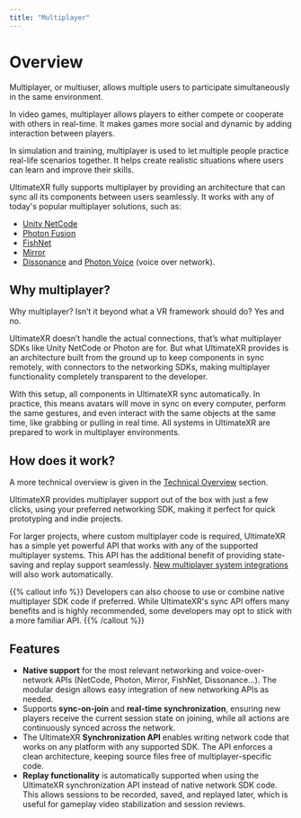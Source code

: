 ```yaml
---
title: "Multiplayer"
---
```


# Overview

Multiplayer, or multiuser, allows multiple users to participate simultaneously in the same environment.

In video games, multiplayer allows players to either compete or cooperate with others in real-time. It makes games more social and dynamic by adding interaction between players.

In simulation and training, multiplayer is used to let multiple people practice real-life scenarios together. It helps create realistic situations where users can learn and improve their skills.

UltimateXR fully supports multiplayer by providing an architecture that can sync all its components between users seamlessly. It works with any of today's popular multiplayer solutions, such as:
- [Unity NetCode](https://docs-multiplayer.unity3d.com/netcode/current/about/)
- [Photon Fusion](https://www.photonengine.com/fusion)
- [FishNet](https://fish-networking.gitbook.io/docs)
- [Mirror](https://mirror-networking.com/)
- [Dissonance](https://placeholder-software.co.uk/dissonance/docs/index.html) and [Photon Voice](https://www.photonengine.com/voice) (voice over network).

## Why multiplayer?

Why multiplayer? Isn’t it beyond what a VR framework should do? Yes and no.

UltimateXR doesn’t handle the actual connections, that’s what multiplayer SDKs like Unity NetCode or Photon are for. But what UltimateXR provides is an architecture built from the ground up to keep components in sync remotely, with connectors to the networking SDKs, making multiplayer functionality completely transparent to the developer.

With this setup, all components in UltimateXR sync automatically. In practice, this means avatars will move in sync on every computer, perform the same gestures, and even interact with the same objects at the same time, like grabbing or pulling in real time. All systems in UltimateXR are prepared to work in multiplayer environments.

## How does it work?

A more technical overview is given in the [Technical Overview](/docs/multiplayer/technical-overview) section.

UltimateXR provides multiplayer support out of the box with just a few clicks, using your preferred networking SDK, making it perfect for quick prototyping and indie projects.

For larger projects, where custom multiplayer code is required, UltimateXR has a simple yet powerful API that works with any of the supported multiplayer systems. This API has the additional benefit of providing state-saving and replay support seamlessly. [New multiplayer system integrations](/docs/programming-guide/architecture-extending-ultimatexr#new-multiplayer-sdk) will also work automatically.

{{% callout info %}}
Developers can also choose to use or combine native multiplayer SDK code if preferred. While UltimateXR's sync API offers many benefits and is highly recommended, some developers may opt to stick with a more familiar API.
{{% /callout %}}

## Features

- **Native support** for the most relevant networking and voice-over-network APIs (NetCode, Photon, Mirror, FishNet, Dissonance...). The modular design allows easy integration of new networking APIs as needed.
- Supports **sync-on-join** and **real-time synchronization**, ensuring new players receive the current session state on joining, while all actions are continuously synced across the network.
- The UltimateXR **Synchronization API** enables writing network code that works on any platform with any supported SDK. The API enforces a clean architecture, keeping source files free of multiplayer-specific code.
- **Replay functionality** is automatically supported when using the UltimateXR synchronization API instead of native network SDK code. This allows sessions to be recorded, saved, and replayed later, which is useful for gameplay video stabilization and session reviews.
